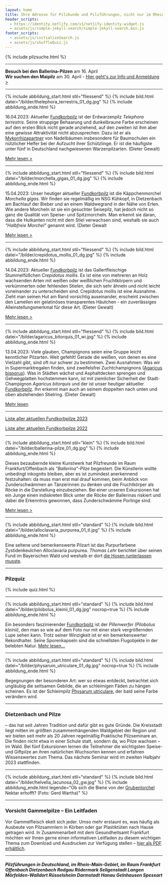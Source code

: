```yaml
---
layout: home
title: Ihre Adresse für Pilzkunde und Pilzführungen, nicht nur im Rhein-Main-Gebiet
header_scripts:
  - https://identity.netlify.com/v1/netlify-identity-widget.js
  - assets/js/simple-jekyll-search/simple-jekyll-search.min.js
footer_scripts:
  - assets/js/initializeSearch.js
  - assets/js/shuffleQuiz.js
---
```

{% include pilzsuche.html %}

- - -

**Besuch bei den Ballerina-Pilzen** am 16. April\
**Wir suchen den Maipilz** am 30. April - [Hier geht's zur Info und Anmeldung >](/termine) 

- - -

{% include abbildung_start.html stil="fliessend" %}
{% include bild.html datei="/bilder/thelephora_terrestris_01_dg.jpg" %}
{% include abbildung_ende.html %}

16.04.2023: Aktueller [Fundkorbpilz](AA "Glossar-") ist der Erdwarzenpilz *Telephora terrestris*. Seine struppige Behaarung und dunkelbraune Farbe erscheinen auf den ersten Blick nicht gerade anziehend, auf den zweiten ist ihm aber eine gewisse Attraktivität nicht abzusprechen. Dazu ist er als [Mykorrhizapartner](Mykorrhiza "Glossar") von Nadelbäumen insbesondere für Baumschulen ein nützlicher Helfer bei der Aufzucht ihrer Schützlinge. Er ist die häufigste unter fünf in Deutschland nachgwiesenen Warzenpilzarten. (Dieter Gewalt)

[Mehr lesen >](/pilze/thelephora-terrestris-erdwarzenpilz)

<div style="clear:  both"></div>

- - -

{% include abbildung_start.html stil="fliessend" %}
{% include bild.html datei="/bilder/morchella_gigas_01_dg.jpg" %}
{% include abbildung_ende.html %}

15.04.2023: Unser heutiger aktueller [Fundkorbpilz](AA "Glossar-") ist die Käppchenmorchel *Morchella gigas*. Wir finden sie regelmäßig im NSG Kühkopf, in Dietzenbach am Bachlauf der Bieber und an einem Waldwegrand in der Nähe von Erlen. Wie andere Morcheln ist sie ein gesuchter Seisepilz, hat jedoch nicht so ganz die Qualität von Speise- und Spitzmorcheln. Man erkennt sie daran, dass die Hutkanten nicht mit dem Stiel verwachsen sind, weshalb sie auch *"Halbfreie Morchel"* genannt wird. (Dieter Gewalt

 [Mehr lesen >](/pilze/morchella-gigas-käppchenmorchel)

<div style="clear:  both"></div>

- - -

{% include abbildung_start.html stil="fliessend" %}
{% include bild.html datei="/bilder/crepidotus_mollis_01_dg.jpg" %}
{% include abbildung_ende.html %}

14.04.2023: Aktueller [Fundkorbpilz](AA "Glossar-") ist das Gallertfleischige Stummelfüßchen *Crepidotus mollis*. Es ist eine von mehreren an Holz wachsenden Arten mit weißen oder weißlichen Fruchtkörpern und verkümmerten oder fehlenden Stielen, die sich sehr ähneln und nicht leicht voneinander zu unterscheiden sind. Crepidotus mollis ist eine Ausnahme. Zieht man seinen Hut am Rand vorsichtig auseinander, erscheint zwischen den Lamellen ein gelatinöses transparentes Häutchen - ein zuverlässiges Alleinstellungsmerkmal für diese Art. (Dieter Gewalt)

[Mehr lesen >](/pilze/crepidotus-mollis-gallertfleischiges-stummelfüßchen)

<div style="clear:  both"></div>

- - -

{% include abbildung_start.html stil="fliessend" %}
{% include bild.html datei="/bilder/agaricus_bitorquis_01_wi.jpg" %}
{% include abbildung_ende.html %}

13.04.2023: Viele glauben, Champignons seien eine Gruppe leicht kenntlicher Pilzarten. Weit gefehlt! Gerade die weißen, von denen es eine Vielzahl gibt, sind oft nur schwer zu bestimmen. Zwei Ausnahmen: Was wir in Supermarktregalen finden, sind zweifelsfrei Zuchtchampignons ([Agaricus bisporus](/pilze/agaricus-bisporus-zucht-champignon)). Was in Städten wächst und Asphaltdecken sprengen und Gehwegplatten hochstemmen kann, ist mit ziemlicher Sicherheit der Stadt-Champignon *Agaricus bitorquis* und der ist unser heutiger aktueller [Fundkorbpilz](AA "Glossar-"). Ihn erkennt man auch an seinem doppelten nach unten und oben abstehenden Stielring. (Dieter Gewalt)

[Mehr lesen](/pilze/agaricus-bitorquis-stadt-champignon) 

 <div style="clear:  both"></div>

- - -

[Liste aller aktuellen Fundkorbpilze 2023](/artikel/liste-aller-aktuellen-fundkorbpilze-2023.html)

[Liste aller aktuellen Fundkorbpilze 2022](/artikel/liste-aller-aktuellen-fundkorbpilze-2022.html)

- - -

{% include abbildung_start.html stil="klein" %}
{% include bild.html datei="/bilder/ballerina-pilze_01_dg.jpg" %}
{% include abbildung_ende.html %}

Dieses bezaubernde kleine Kunstwerk hat Pilzfreunde im Raum Frankfurt/Offenbach als *"Ballerina"-Pilze* begeistert. Die Künstlerin wollte unbedingt inkognito bleiben, aber es ist zumindest anerkennend festzuhalten: da muss man erst mal drauf kommen, beim Anblick von Zunderschwämmen an Tänzerinnen zu denken und die Fruchtkörper als Röcke in die Darstellung einzubeziehen. Bei einer unseren Exkursionen hat ein Junge einen indiskreten Blick unter die Röcke der Ballerinas riskiert und dabei die Erkenntnis gewonnen, dass Zunderschwämme Porlinge sind.

[Mehr lesen >](/artikel/besuch-bei-den-ballerina-pilzen.html)

- - -

{% include abbildung_start.html stil="standard" %}
{% include bild.html datei="/bilder/alloclavaria_purpurea_01_tl.jpg" %}
{% include abbildung_ende.html %}

Eine seltene und bemerkenswerte Pilzart ist das Purpurfarbene Zystidenkeulchen Alloclavaria purpurea. *Thomas Lehr* berichtet über seinen Fund im Bayerischen Wald und weshalb er dort [die Hosen runterlassen musste](/pilze/alloclavaria-purpurea-purpurfarbenes-zystidenkeulchen).

- - -

### Pilzquiz

{% include quiz.html %}

- - -

{% include abbildung_start.html stil="standard" %}
{% include bild.html datei="/bilder/pilobolus_kleinii_01_dg.jpg" nocrop=true %}
{% include abbildung_ende.html %}

Ein besonders faszinierender [Fundkorbpilz](AA "Glossar-") ist der *Pillenwerfer (Pilobolus kleinii)*, den man so wie auf dem Foto nur mit einer stark vergrößernden Lupe sehen kann. Trotz seiner Winzigkeit ist er ein bemerkenswerter Rekordhalter. Seine Sporenkapseln sind die schnellsten Flugobjekte in der belebten Natur. [Mehr lesen...](/pilze/pilobolus-kleinii-pillenwerfer)

- - -

{% include abbildung_start.html stil="standard" %}
{% include bild.html datei="/bilder/physarum_utriculare_01_dg.jpg" nocrop=true %}
{% include abbildung_ende.html %}

Begegnungen der besonderen Art: wer so etwas entdeckt, betrachtet sich ungläubig die seltsamen Gebilde, die an schleimigen Fäden zu hängen scheinen. Es ist der Schleimpilz [Physarum utriculare](/pilze/physarum-utriculare-fadenfruchtschleimpilz), der bald seine Farbe verändern wird.

- - -

### Dietzenbach und Pilze

– das hat seit Jahren Tradition und dafür gibt es gute Gründe. Die Kreisstadt liegt mitten im größten zusammenhängenden Waldgebiet der Region und wir bieten seit mehr als 20 Jahren regelmäßig Praktische Pilzseminare an. Die finden nicht etwa in einer Schule statt, sondern da, wo Pilze wachsen – im Wald. Bei fünf Exkursionen lernen die Teilnehmer die wichtigsten Speise- und Giftpilze an ihren natürlichen Wuchsorten kennen und erfahren Wissenswertes zum Thema. Das nächste Seminar wird im zweiten Halbjahr 2023 stattfinden.

- - -

{% include abbildung_start.html stil="standard" %}
{% include bild.html datei="/bilder/helvella_lacunosa_02_gw.jpg" %}
{% include abbildung_ende.html legende="Ob sich die Biene von der <a href='/pilze/helvella-lacunosa-grubenlorchel'>Grubenlorchel</a> Nektar erhofft?  (Foto: Gerd Wartha)" %}

- - -

### Vorsicht Gammelpilze – Ein Leitfaden

Vor Gammelfleisch ekelt sich jeder. Umso mehr erstaunt es, was häufig als Ausbeute von Pilzsammlern in Körben oder gar Plastiktüten nach Hause getragen wird. In Zusammenarbeit mit dem Gesundheitsamt Frankfurt möchten wir Ihnen gerne einen informativen Leitfaden zu diesem wichtigen Thema zum Download und Ausdrucken zur Verfügung stellen – [hier als PDF erhältlich](/assets/docs/Fundkorb.de-Gammelpilze.pdf).

- - -

##### Pilzführungen in Deutschland, im Rhein-Main-Gebiet, im Raum Frankfurt Offenbach Dietzenbach Rodgau Rödermark Seligenstadt Langen Mörfelden-Walldort Rüsselsheim Darmstadt Hanau Gelnhausen Spessart